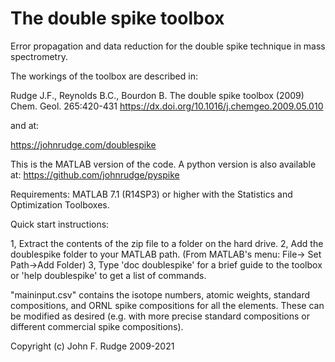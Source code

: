 # The double spike toolbox

Error propagation and data reduction for the double spike technique in mass spectrometry.

The workings of the toolbox are described in:

Rudge J.F., Reynolds B.C., Bourdon B. The double spike toolbox (2009) Chem. Geol. 265:420-431
https://dx.doi.org/10.1016/j.chemgeo.2009.05.010

and at:

https://johnrudge.com/doublespike

This is the MATLAB version of the code. A python version is also available at:
https://github.com/johnrudge/pyspike

Requirements: MATLAB 7.1 (R14SP3) or higher with the Statistics and Optimization Toolboxes.

Quick start instructions:

1, Extract the contents of the zip file to a folder on the hard drive.
2, Add the doublespike folder to your MATLAB path. (From MATLAB's menu: File-> Set Path->Add Folder)
3, Type 'doc doublespike' for a brief guide to the toolbox or 'help doublespike' to get a list of commands.

"maininput.csv" contains the isotope numbers, atomic weights, standard compositions, and ORNL spike compositions for all the elements. These can be modified as desired (e.g. with more precise standard compositions or different commercial spike compositions). 

Copyright (c) John F. Rudge 2009-2021




